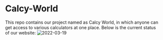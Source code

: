 # Calcy-World
This repo contains our project named as Calcy World, in which anyone can get access to various calculators at one place.
Below is the current status of our website:
![2022-03-19](https://user-images.githubusercontent.com/89748411/159119899-c5b03002-53c0-4ec5-8cd7-e243d031f6a5.png)
